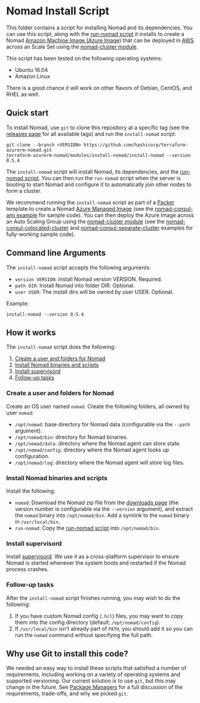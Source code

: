 # Nomad Install Script

This folder contains a script for installing Nomad and its dependencies. You can use this script, along with the
[run-nomad script](https://github.com/hashicorp/terraform-azurerm-vault/tree/master/modules/run-nomad) it installs to create a Nomad [Amazon Machine Image 
(Azure Image)](https://docs.microsoft.com/en-us/azure/virtual-machines/linux/build-image-with-packer) that can be deployed in 
[AWS](https://aws.amazon.com/) across an Scale Set using the [nomad-cluster module](https://github.com/hashicorp/terraform-azurerm-vault/tree/master/modules/nomad-cluster).

This script has been tested on the following operating systems:

* Ubuntu 16.04
* Amazon Linux

There is a good chance it will work on other flavors of Debian, CentOS, and RHEL as well.



## Quick start

<!-- TODO: update the clone URL to the final URL when this Blueprint is released -->

To install Nomad, use `git` to clone this repository at a specific tag (see the [releases page](../../../../releases) 
for all available tags) and run the `install-nomad` script:

```
git clone --branch <VERSION> https://github.com/hashicorp/terraform-azurerm-nomad.git
terraform-azurerm-nomad/modules/install-nomad/install-nomad --version 0.5.4
```

The `install-nomad` script will install Nomad, its dependencies, and the [run-nomad script](https://github.com/hashicorp/terraform-azurerm-vault/tree/master/modules/run-nomad).
You can then run the `run-nomad` script when the server is booting to start Nomad and configure it to automatically 
join other nodes to form a cluster.

We recommend running the `install-nomad` script as part of a [Packer](https://www.packer.io/) template to create a
Nomad [Azure Managed Image](https://docs.microsoft.com/en-us/azure/virtual-machines/linux/build-image-with-packer) (see the 
[nomad-consul-ami example](https://github.com/hashicorp/terraform-azurerm-vault/tree/master/examples/nomad-consul-ami) for sample code). You can then deploy the Azure Image across an Auto 
Scaling Group using the [nomad-cluster module](https://github.com/hashicorp/terraform-azurerm-vault/tree/master/modules/nomad-cluster) (see the 
[nomad-consul-colocated-cluster](https://github.com/hashicorp/terraform-azurerm-vault/tree/master/examples/nomad-consul-colocated-cluster) and
[nomad-consul-separate-cluster](https://github.com/hashicorp/terraform-azurerm-vault/tree/master/examples/nomad-consul-separate-cluster) examples for fully-working sample code).




## Command line Arguments

The `install-nomad` script accepts the following arguments:

* `version VERSION`: Install Nomad version VERSION. Required. 
* `path DIR`: Install Nomad into folder DIR. Optional.
* `user USER`: The install dirs will be owned by user USER. Optional.

Example:

```
install-nomad --version 0.5.4
```



## How it works

The `install-nomad` script does the following:

1. [Create a user and folders for Nomad](#create-a-user-and-folders-for-nomad)
1. [Install Nomad binaries and scripts](#install-nomad-binaries-and-scripts)
1. [Install supervisord](#install-supervisord)
1. [Follow-up tasks](#follow-up-tasks)


### Create a user and folders for Nomad

Create an OS user named `nomad`. Create the following folders, all owned by user `nomad`:

* `/opt/nomad`: base directory for Nomad data (configurable via the `--path` argument).
* `/opt/nomad/bin`: directory for Nomad binaries.
* `/opt/nomad/data`: directory where the Nomad agent can store state.
* `/opt/nomad/config`: directory where the Nomad agent looks up configuration.
* `/opt/nomad/log`: directory where the Nomad agent will store log files.


### Install Nomad binaries and scripts

Install the following:

* `nomad`: Download the Nomad zip file from the [downloads page](https://www.nomadproject.io/downloads.html) (the 
  version number is configurable via the `--version` argument), and extract the `nomad` binary into 
  `/opt/nomad/bin`. Add a symlink to the `nomad` binary in `/usr/local/bin`.
* `run-nomad`: Copy the [run-nomad script](https://github.com/hashicorp/terraform-azurerm-vault/tree/master/modules/run-nomad) into `/opt/nomad/bin`. 


### Install supervisord

Install [supervisord](http://supervisord.org/). We use it as a cross-platform supervisor to ensure Nomad is started
whenever the system boots and restarted if the Nomad process crashes.


### Follow-up tasks

After the `install-nomad` script finishes running, you may wish to do the following:

1. If you have custom Nomad config (`.hcl`) files, you may want to copy them into the config directory (default:
   `/opt/nomad/config`).
1. If `/usr/local/bin` isn't already part of `PATH`, you should add it so you can run the `nomad` command without
   specifying the full path.
   


## Why use Git to install this code?

<!-- TODO: update the package managers URL to the final URL when this Blueprint is released -->

We needed an easy way to install these scripts that satisfied a number of requirements, including working on a variety 
of operating systems and supported versioning. Our current solution is to use `git`, but this may change in the future.
See [Package Managers](https://github.com/gruntwork-io/consul-aws-blueprint/blob/master/_docs/package-managers.md) for 
a full discussion of the requirements, trade-offs, and why we picked `git`.

